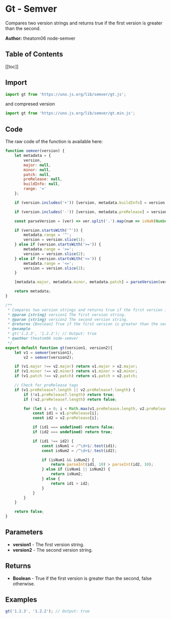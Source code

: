 # Gt - Semver
Compares two version strings and returns true if the first version is greater than the second.

**Author:** theatom06 node-semver

## Table of Contents
[[toc]]

## Import 

```js
import gt from 'https://uno.js.org/lib/semver/gt.js';
```
and compresed version
```js
import gt from 'https://uno.js.org/lib/semver/gt.min.js';
```

## Code
The raw code of the function is available here:
```js
function semver(version) {
    let metadata = {
        version,
        major: null,
        minor: null,
        patch: null,
        preRelease: null,
        buildInfo: null,
        range: '='
    };

    if (version.includes('+')) [version, metadata.buildInfo] = version.split('+');

    if (version.includes('-')) [version, metadata.preRelease] = version.split('-');

    const parseVersion = (ver) => ver.split('.').map(num => isNaN(Number(num)) ? null : Number(num));

    if (version.startsWith('^')) {
        metadata.range = '^';
        version = version.slice(1);
    } else if (version.startsWith('>=')) {
        metadata.range = '>=';
        version = version.slice(2);
    } else if (version.startsWith('<=')) {
        metadata.range = '<=';
        version = version.slice(2);
    }

    [metadata.major, metadata.minor, metadata.patch] = parseVersion(version);

    return metadata;
}

/**
 * Compares two version strings and returns true if the first version is greater than the second.
 * @param {string} version1 The first version string. 
 * @param {string} version2 The second version string.
 * @returns {Boolean} True if the first version is greater than the second, false otherwise.
 * @example
 * gt('1.2.3', '1.2.2'); // Output: true
 * @author theatom06 node-semver
 */
export default function gt(version1, version2){
    let v1 = semver(version1),
        v2 = semver(version2);

    if (v1.major !== v2.major) return v1.major > v2.major;
    if (v1.minor !== v2.minor) return v1.minor > v2.minor;
    if (v1.patch !== v2.patch) return v1.patch > v2.patch;

    // Check for preRelease tags
    if (v1.preRelease?.length || v2.preRelease?.length) {
        if (!v1.preRelease?.length) return true;
        if (!v2.preRelease?.length) return false;

        for (let i = 0; i < Math.max(v1.preRelease.length, v2.preRelease.length); i++) {
            const id1 = v1.preRelease[i];
            const id2 = v2.preRelease[i];

            if (id1 === undefined) return false;
            if (id2 === undefined) return true;

            if (id1 !== id2) {
                const isNum1 = /^\d+$/.test(id1);
                const isNum2 = /^\d+$/.test(id2);

                if (isNum1 && isNum2) {
                    return parseInt(id1, 10) > parseInt(id2, 10);
                } else if (isNum1 || isNum2) {
                    return isNum2;
                } else {
                    return id1 > id2;
                }
            }
        }
    }

    return false;
}
```

## Parameters
* **version1** - The first version string.
* **version2** - The second version string.


## Returns
* **Boolean** - True if the first version is greater than the second, false otherwise.


## Examples
```js
gt('1.2.3', '1.2.2'); // Output: true

```
